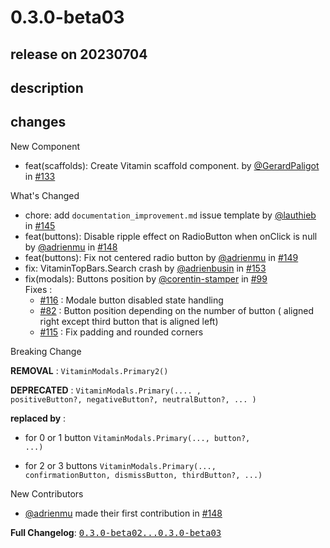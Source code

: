# 0.3.0-beta03

## release on 20230704
## description
## changes
New Component

* feat(scaffolds): Create Vitamin scaffold component. by <a class="user-mention notranslate" data-hovercard-type="user" data-hovercard-url="/users/GerardPaligot/hovercard" data-octo-click="hovercard-link-click" data-octo-dimensions="link_type:self" href="https://github.com/GerardPaligot">@GerardPaligot</a> in <a class="issue-link js-issue-link" data-error-text="Failed to load title" data-id="1666495056" data-permission-text="Title is private" data-url="https://github.com/Decathlon/vitamin-compose/issues/133" data-hovercard-type="pull_request" data-hovercard-url="/Decathlon/vitamin-compose/pull/133/hovercard" href="https://github.com/Decathlon/vitamin-compose/pull/133">#133</a>

What's Changed

* chore: add <code>documentation_improvement.md</code> issue template by <a class="user-mention notranslate" data-hovercard-type="user" data-hovercard-url="/users/lauthieb/hovercard" data-octo-click="hovercard-link-click" data-octo-dimensions="link_type:self" href="https://github.com/lauthieb">@lauthieb</a> in <a class="issue-link js-issue-link" data-error-text="Failed to load title" data-id="1704147895" data-permission-text="Title is private" data-url="https://github.com/Decathlon/vitamin-compose/issues/145" data-hovercard-type="pull_request" data-hovercard-url="/Decathlon/vitamin-compose/pull/145/hovercard" href="https://github.com/Decathlon/vitamin-compose/pull/145">#145</a>
* feat(buttons): Disable ripple effect on RadioButton when onClick is null by <a class="user-mention notranslate" data-hovercard-type="user" data-hovercard-url="/users/adrienmu/hovercard" data-octo-click="hovercard-link-click" data-octo-dimensions="link_type:self" href="https://github.com/adrienmu">@adrienmu</a> in <a class="issue-link js-issue-link" data-error-text="Failed to load title" data-id="1713407149" data-permission-text="Title is private" data-url="https://github.com/Decathlon/vitamin-compose/issues/148" data-hovercard-type="pull_request" data-hovercard-url="/Decathlon/vitamin-compose/pull/148/hovercard" href="https://github.com/Decathlon/vitamin-compose/pull/148">#148</a>
* feat(buttons): Fix not centered radio button by <a class="user-mention notranslate" data-hovercard-type="user" data-hovercard-url="/users/adrienmu/hovercard" data-octo-click="hovercard-link-click" data-octo-dimensions="link_type:self" href="https://github.com/adrienmu">@adrienmu</a> in <a class="issue-link js-issue-link" data-error-text="Failed to load title" data-id="1713575095" data-permission-text="Title is private" data-url="https://github.com/Decathlon/vitamin-compose/issues/149" data-hovercard-type="pull_request" data-hovercard-url="/Decathlon/vitamin-compose/pull/149/hovercard" href="https://github.com/Decathlon/vitamin-compose/pull/149">#149</a>
* fix: VitaminTopBars.Search crash by <a class="user-mention notranslate" data-hovercard-type="user" data-hovercard-url="/users/adrienbusin/hovercard" data-octo-click="hovercard-link-click" data-octo-dimensions="link_type:self" href="https://github.com/adrienbusin">@adrienbusin</a> in <a class="issue-link js-issue-link" data-error-text="Failed to load title" data-id="1747397744" data-permission-text="Title is private" data-url="https://github.com/Decathlon/vitamin-compose/issues/153" data-hovercard-type="pull_request" data-hovercard-url="/Decathlon/vitamin-compose/pull/153/hovercard" href="https://github.com/Decathlon/vitamin-compose/pull/153">#153</a>
* fix(modals): Buttons position by <a class="user-mention notranslate" data-hovercard-type="user" data-hovercard-url="/users/corentin-stamper/hovercard" data-octo-click="hovercard-link-click" data-octo-dimensions="link_type:self" href="https://github.com/corentin-stamper">@corentin-stamper</a> in <a class="issue-link js-issue-link" data-error-text="Failed to load title" data-id="1570032199" data-permission-text="Title is private" data-url="https://github.com/Decathlon/vitamin-compose/issues/99" data-hovercard-type="pull_request" data-hovercard-url="/Decathlon/vitamin-compose/pull/99/hovercard" href="https://github.com/Decathlon/vitamin-compose/pull/99">#99</a>  
  Fixes :  
  * <a class="issue-link js-issue-link" data-error-text="Failed to load title" data-id="1598893977" data-permission-text="Title is private" data-url="https://github.com/Decathlon/vitamin-compose/issues/116" data-hovercard-type="issue" data-hovercard-url="/Decathlon/vitamin-compose/issues/116/hovercard" href="https://github.com/Decathlon/vitamin-compose/issues/116">#116</a> : Modale button disabled state handling  
  * <a class="issue-link js-issue-link" data-error-text="Failed to load title" data-id="1566156093" data-permission-text="Title is private" data-url="https://github.com/Decathlon/vitamin-compose/issues/82" data-hovercard-type="issue" data-hovercard-url="/Decathlon/vitamin-compose/issues/82/hovercard" href="https://github.com/Decathlon/vitamin-compose/issues/82">#82</a> : Button position depending on the number of button ( aligned right except third button that is aligned left)  
  * <a class="issue-link js-issue-link" data-error-text="Failed to load title" data-id="1598861699" data-permission-text="Title is private" data-url="https://github.com/Decathlon/vitamin-compose/issues/115" data-hovercard-type="issue" data-hovercard-url="/Decathlon/vitamin-compose/issues/115/hovercard" href="https://github.com/Decathlon/vitamin-compose/issues/115">#115</a> : Fix padding and rounded corners

Breaking Change

<strong>REMOVAL</strong> : <code>VitaminModals.Primary2()</code>  

<strong>DEPRECATED</strong> : <code>VitaminModals.Primary(.... , positiveButton?, negativeButton?, neutralButton?, ... )</code>  

<strong>replaced by</strong> :  

- for 0 or 1 button <code>VitaminModals.Primary(..., button?, ...)</code>  

- for 2 or 3 buttons <code>VitaminModals.Primary(..., confirmationButton, dismissButton, thirdButton?, ...)</code>

New Contributors

* <a class="user-mention notranslate" data-hovercard-type="user" data-hovercard-url="/users/adrienmu/hovercard" data-octo-click="hovercard-link-click" data-octo-dimensions="link_type:self" href="https://github.com/adrienmu">@adrienmu</a> made their first contribution in <a class="issue-link js-issue-link" data-error-text="Failed to load title" data-id="1713407149" data-permission-text="Title is private" data-url="https://github.com/Decathlon/vitamin-compose/issues/148" data-hovercard-type="pull_request" data-hovercard-url="/Decathlon/vitamin-compose/pull/148/hovercard" href="https://github.com/Decathlon/vitamin-compose/pull/148">#148</a>

<strong>Full Changelog</strong>: <a class="commit-link" href="https://github.com/Decathlon/vitamin-compose/compare/0.3.0-beta02...0.3.0-beta03"><tt>0.3.0-beta02...0.3.0-beta03</tt></a>

